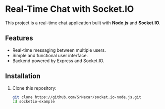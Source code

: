 # Real-Time Chat with Socket.IO

This project is a real-time chat application built with **Node.js** and **Socket.IO**.

## Features
- Real-time messaging between multiple users.
- Simple and functional user interface.
- Backend powered by Express and Socket.IO.

## Installation
1. Clone this repository:
   ```bash
   git clone https://github.com/SrNexar/socket.io-node.js.git
   cd socketio-example

